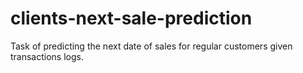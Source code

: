 # clients-next-sale-prediction

Task of predicting the next date of sales for regular customers given transactions logs.
